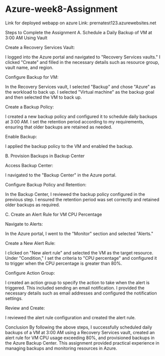 # Azure-week8-Assignment

Link for deployed webapp on azure Link: prernatest123.azurewebsites.net

Steps to Complete the Assignment
A. Schedule a Daily Backup of VM at 3:00 AM Using Vault

Create a Recovery Services Vault:

I logged into the Azure portal and navigated to "Recovery Services vaults."
I clicked "Create" and filled in the necessary details such as resource group, vault name, and region.

Configure Backup for VM:

In the Recovery Services vault, I selected "Backup" and chose "Azure" as the workload to back up.
I selected "Virtual machine" as the backup goal and then selected the VM to back up.

Create a Backup Policy:

I created a new backup policy and configured it to schedule daily backups at 3:00 AM.
I set the retention period according to my requirements, ensuring that older backups are retained as needed.

Enable Backup:

I applied the backup policy to the VM and enabled the backup.

B. Provision Backups in Backup Center

Access Backup Center:

I navigated to the "Backup Center" in the Azure portal.

Configure Backup Policy and Retention:

In the Backup Center, I reviewed the backup policy configured in the previous step.
I ensured the retention period was set correctly and retained older backups as required.

C. Create an Alert Rule for VM CPU Percentage

Navigate to Alerts:

In the Azure portal, I went to the "Monitor" section and selected "Alerts."

Create a New Alert Rule:

I clicked on "New alert rule" and selected the VM as the target resource.
Under "Condition," I set the criteria to "CPU percentage" and configured it to trigger when the CPU percentage is greater than 80%.

Configure Action Group:

I created an action group to specify the action to take when the alert is triggered. This included sending an email notification.
I provided the necessary details such as email addresses and configured the notification settings.

Review and Create:

I reviewed the alert rule configuration and created the alert rule.

Conclusion
By following the above steps, I successfully scheduled daily backups of a VM at 3:00 AM using a Recovery Services vault, created an alert rule for VM CPU usage exceeding 80%, and provisioned backups in the Azure Backup Center. This assignment provided practical experience in managing backups and monitoring resources in Azure.

